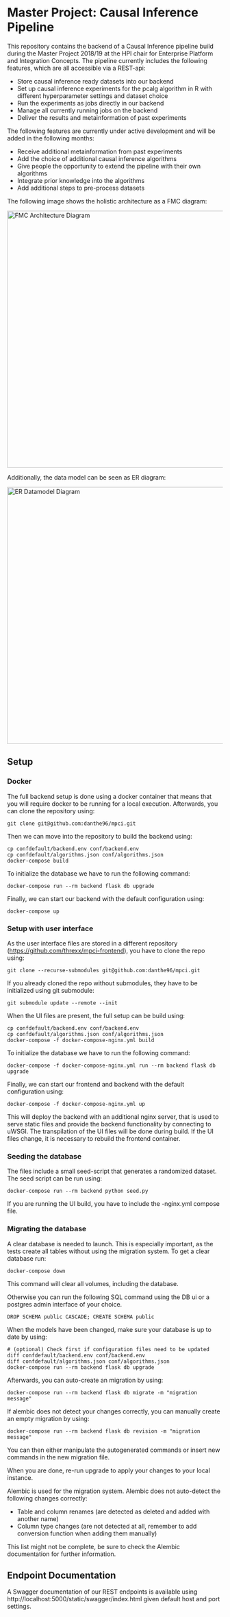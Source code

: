 # Master Project: Causal Inference Pipeline

This repository contains the backend of a Causal Inference pipeline build during the Master Project 2018/19 at the HPI chair for Enterprise Platform and Integration Concepts. The pipeline currently includes the following features, which are all accessible via a REST-api:

- Store causal inference ready datasets into our backend
- Set up causal inference experiments for the pcalg algorithm in R with different hyperparameter settings and dataset choice
- Run the experiments as jobs directly in our backend
- Manage all currently running jobs on the backend
- Deliver the results and metainformation of past experiments 

The following features are currently under active development and will be added in the following months:

- Receive additional metainformation from past experiments
- Add the choice of additional causal inference algorithms
- Give people the opportunity to extend the pipeline with their own algorithms 
- Integrate prior knowledge into the algorithms
- Add additional steps to pre-process datasets

The following image shows the holistic architecture as a FMC diagram:

<img src="https://user-images.githubusercontent.com/8962207/50157097-d2869800-02d0-11e9-9c15-299442846712.png" width="600" title="FMC Architecture Diagram">

Additionally, the data model can be seen as ER diagram:

<img src="https://user-images.githubusercontent.com/8962207/50157111-e03c1d80-02d0-11e9-80a9-96d301355201.png" width="600" title="ER Datamodel Diagram">

## Setup

### Docker

The full backend setup is done using a docker container that means that you will require docker to be running for a local execution. Afterwards, you can clone the repository using:

```
git clone git@github.com:danthe96/mpci.git
```

Then we can move into the repository to build the backend using:

```
cp confdefault/backend.env conf/backend.env
cp confdefault/algorithms.json conf/algorithms.json
docker-compose build
```

To initialize the database we have to run the following command:
```
docker-compose run --rm backend flask db upgrade
```
Finally, we can start our backend with the default configuration using:
```
docker-compose up
```

### Setup with user interface

As the user interface files are stored in a different repository (https://github.com/threxx/mpci-frontend),
you have to clone the repo using:

```
git clone --recurse-submodules git@github.com:danthe96/mpci.git
```

If you already cloned the repo without submodules, they have to be initialized using git submodule:

```
git submodule update --remote --init 
```

When the UI files are present, the full setup can be build using:
```
cp confdefault/backend.env conf/backend.env
cp confdefault/algorithms.json conf/algorithms.json
docker-compose -f docker-compose-nginx.yml build
```

To initialize the database we have to run the following command:
```
docker-compose -f docker-compose-nginx.yml run --rm backend flask db upgrade
```

Finally, we can start our frontend and backend with the default configuration using:
```
docker-compose -f docker-compose-nginx.yml up
```
This will deploy the backend with an additional nginx server, that is used
to serve static files and provide the backend functionality by connecting to uWSGI.
The transpilation of the UI files will be done during build. If the UI files change,
it is necessary to rebuild the frontend container.

### Seeding the database
The files include a small seed-script that generates a randomized dataset.
The seed script can be run using:

```
docker-compose run --rm backend python seed.py
```

If you are running the UI build, you have to include the -nginx.yml compose file.

### Migrating the database


A clear database is needed to launch. This is especially important,
as the tests create all tables without using the migration system.
To get a clear database run:
```
docker-compose down
```
This command will clear all volumes, including the database.

Otherwise you can run the following SQL command using the DB ui or a postgres 
admin interface of your choice.
```
DROP SCHEMA public CASCADE; CREATE SCHEMA public 
```

When the models have been changed, make sure your database is up to date by using:
```
# (optional) Check first if configuration files need to be updated
diff confdefault/backend.env conf/backend.env
diff confdefault/algorithms.json conf/algorithms.json
docker-compose run --rm backend flask db upgrade
```

Afterwards, you can auto-create an migration by using:
```
docker-compose run --rm backend flask db migrate -m "migration message"
```
If alembic does not detect your changes correctly, you can manually create
an empty migration by using:
```
docker-compose run --rm backend flask db revision -m "migration message"
```

You can then either manipulate the autogenerated commands or insert new commands
in the new migration file.

When you are done, re-run upgrade to apply your changes to your local instance.

Alembic is used for the migration system. Alembic does not auto-detect the following changes correctly:
- Table and column renames (are detected as deleted and added with another name)
- Column type changes (are not detected at all, remember to add conversion function when adding them manually)

This list might not be complete, be sure to check the Alembic documentation for further information.

## Endpoint Documentation

A Swagger documentation of our REST endpoints is available using
http://localhost:5000/static/swagger/index.html
given default host and port settings.
